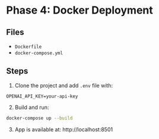 
# Phase 4: Docker Deployment

## Files
- `Dockerfile`
- `docker-compose.yml`

## Steps
1. Clone the project and add `.env` file with:

```env
OPENAI_API_KEY=your-api-key
```

2. Build and run:

```bash
docker-compose up --build
```

3. App is available at: http://localhost:8501
